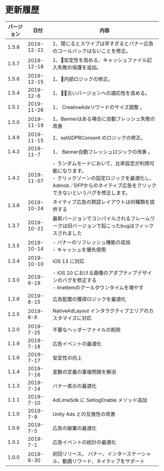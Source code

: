 # 更新履歴

| バージョン    | 日付          | 内容                                  |
| ----------- | ------------- | ------------------------------------ |
| 1.5.8       | 2019-12-21    | 1、閉じるとスワイプは早すぎるとバナー広告のコールバックはないことを修正。|
| 1.5.7       | 2019-12-18    | 1、安定性を高める、キャッシュファイル記入失敗の保護を追加。|
| 1.5.6       | 2019-12-15    | 1、内部ロジックの修正。|
| 1.5.4       | 2019-12-6     | 1、古いバージョンへの適応性を高める。|
| 1.5.1       | 2019-11-26    | 1、 CreativeAdsリワードのサイズ調整 。|
| 1.5.0       | 2019-11-19    | 1、Bannerはある場合に自動フレッシュ失敗の改善 |
| 1.4.9       | 2019-11-15    | 1、setGDPRConsent のロジックの修正。|
| 1.4.3       | 2019-11-7     | 1、 Banner自動フレッシュロジックの改善 。|
| 1.4.2       | 2019-11-07    | - ランダムモードにおいて、比率設定が利用可能になります。<br> - クリックゾーンの設定ロジックを最適化し、Admob／DFPからのネイティブ広告をクリックできないというバグを修正します。|
| 1.3.8       | 2019-10-24    | ネイティブ広告の黙認レイアウトは何種類を提供する |
| 1.3.7       | 2019-10-21    | 最新バージョンでコンパイルされるフレームワークは旧バージョンで起こったbugはフィックスされました |
| 1.3.5       | 2019-10-14    | - バナーのリフレッシュ機能の追加<br>- キャッシュを優先使用 |
| 1.3.4       | 2019-10-10    | iOS 13 に対応|
| 1.3.0       | 2019-9-19     | - iOS 10 における画像のアダプティブデザインのバグを修正する<br>- lineItemのクールダウンタイムを増やす|
| 1.2.6       | 2019-8-15     | 広告配置の獲得ロジックを最適化|
| 1.2.5       | 2019-8-8      | NativeAdLayout インタラクティブエリアのカスタマイズに対応|
| 1.2.0       | 2019-7-25     | 不要なヘッダーファイルの削除|
| 1.1.9       | 2019-7-18     | 広告イベントの最適化|
| 1.1.6       | 2019-7-17     | 安定性の向上|
| 1.1.4       | 2019-7-16     | 変数の定義の重複問題を解消|
| 1.1.3       | 2019-7-14     | バナー表示の最適化|
| 1.1.1       | 2019-7-10     | AdLimeSdk に SetlogEnable メソッド追加|
| 1.1.0       | 2019-7-9      | Unity Ads との互換性の改善|
| 1.0.6       | 2019-7-5      | 広告の破棄の最適化|
| 1.0.1       | 2019-7-1      | 広告イベントの統計の最適化|
| 1.0.0       | 2019-6-30     | 初回リリース。 バナー、インターステーシャル、動画リワード、ネイティブをサポート|